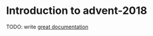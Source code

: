# Introduction to advent-2018

TODO: write [great documentation](http://jacobian.org/writing/what-to-write/)
